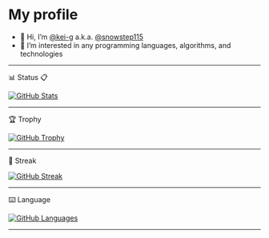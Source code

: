 # My profile

- 👋 Hi, I’m [@kei-g](https://github.com/kei-g) a.k.a. [@snowstep115](https://github.com/snowstep115)
- 👀 I’m interested in any programming languages, algorithms, and technologies

<!--
- 🌱 I’m currently learning ...
- 💞️ I’m looking to collaborate on ...
- 📫 How to reach me ...
-->

---

:bar_chart: Status :clipboard:

[![GitHub Stats](https://github-readme-stats.vercel.app/api?username=kei-g&show_icons=true&theme=nord)](https://github.com/anuraghazra/github-readme-stats)

---

:trophy: Trophy

[![GitHub Trophy](https://github-profile-trophy.vercel.app/?username=kei-g&column=4&theme=nord&title=MultiLanguage,Commit,Repositories)](https://github.com/ryo-ma/github-profile-trophy)

---

:runner: Streak

[![GitHub Streak](https://github-readme-streak-stats.herokuapp.com?user=kei-g&theme=nord)](https://git.io/streak-stats)

---

:keyboard: Language

[![GitHub Languages](https://github-readme-stats.vercel.app/api/top-langs/?hide=html,javascript,makefile&langs_count=10&layout=compact&username=kei-g)](https://github.com/anuraghazra/github-readme-stats)

---
